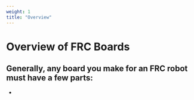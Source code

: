 ```yaml
---
weight: 1
title: "Overview"
---
```


# Overview of FRC Boards

Generally, any board you make for an FRC robot must have a few parts:
 - 

 - 
